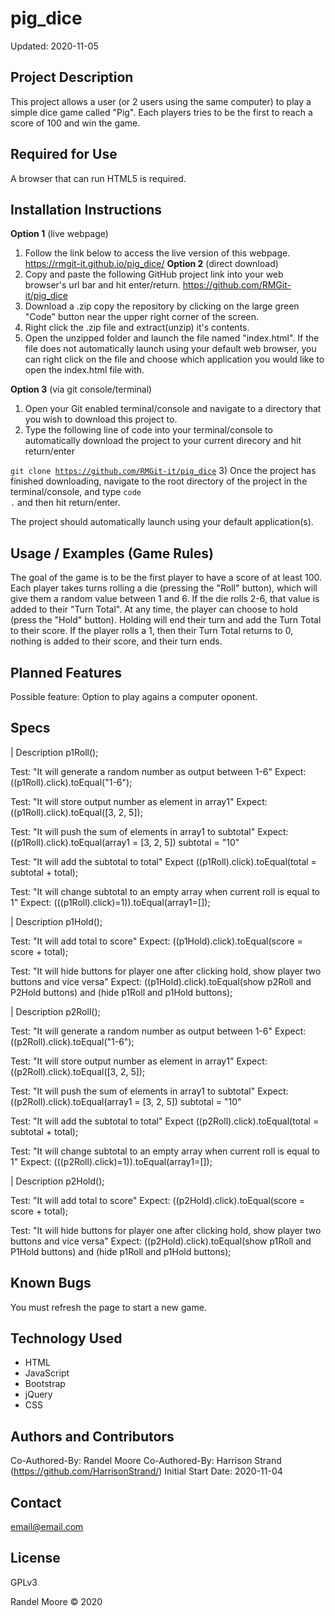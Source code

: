 # **pig_dice**
Updated: 2020-11-05
## **Project Description**
This project allows a user (or 2 users using the same computer) to play a simple dice game called "Pig".  Each players tries to be the first to reach a score of 100 and win the game.
## **Required for Use**
A browser that can run HTML5 is required.
## **Installation Instructions**
**Option 1** (live webpage)
1) Follow the link below to access the live version of this webpage.
https://rmgit-it.github.io/pig_dice/
**Option 2** (direct download)
1) Copy and paste the following GitHub project link into your web browser's url bar and hit enter/return. https://github.com/RMGit-it/pig_dice
2) Download a .zip copy the repository by clicking on the large green "Code" button near the upper right corner of the screen.
3) Right click the .zip file and extract(unzip) it's contents.
4) Open the unzipped folder and launch the file named "index.html".  If the file does not automatically launch using your default web browser, you can right click on the file and choose which application you would like to open the index.html file with.

**Option 3** (via git console/terminal)
1) Open your Git enabled terminal/console and navigate to a directory that you wish to download this project to.
2) Type the following line of code into your terminal/console to automatically download the project to your current direcory and hit return/enter

<code>git clone https://github.com/RMGit-it/pig_dice</code>
3) Once the project has finished downloading, navigate to the root directory of the project in the terminal/console, and type <code>code .</code> and then hit return/enter.

The project should automatically launch using your default application(s).
## **Usage / Examples (Game Rules)**
The goal of the game is to be the first player to have a score of at least 100.  Each player takes turns rolling a die (pressing the "Roll" button), which will give them a random value between 1 and 6.  If the die rolls 2-6, that value is added to their "Turn Total".  At any time, the player can choose to hold (press the "Hold" button).  Holding will end their turn and add the Turn Total to their score. If the player rolls a 1, then their Turn Total returns to 0, nothing is added to their score, and their turn ends.
## **Planned Features**
Possible feature: Option to play agains a computer oponent.
## **Specs**
| Description p1Roll();

Test: "It will generate a random number as output between 1-6"
Expect: ((p1Roll).click).toEqual("1-6");

Test: "It will store output number as element in array1"
Expect: ((p1Roll).click).toEqual([3, 2, 5]);

Test: "It will push the sum of elements in array1 to subtotal"
Expect: ((p1Roll).click).toEqual(array1 = [3, 2, 5]) subtotal = "10"

Test: "It will add the subtotal to total"
Expect ((p1Roll).click).toEqual(total = subtotal + total);

Test: "It will change subtotal to an empty array when current roll is equal to 1"
Expect: (((p1Roll).click)=1)).toEqual(array1=[]);

| Description p1Hold();

Test: "It will add total to score"
Expect: ((p1Hold).click).toEqual(score = score + total);

Test: "It will hide buttons for player one after clicking hold, show player two buttons and vice versa"
Expect: ((p1Hold).click).toEqual(show p2Roll and P2Hold buttons) and (hide p1Roll and p1Hold buttons);

| Description p2Roll();

Test: "It will generate a random number as output between 1-6"
Expect: ((p2Roll).click).toEqual("1-6");

Test: "It will store output number as element in array1"
Expect: ((p2Roll).click).toEqual([3, 2, 5]);

Test: "It will push the sum of elements in array1 to subtotal"
Expect: ((p2Roll).click).toEqual(array1 = [3, 2, 5]) subtotal = "10"

Test: "It will add the subtotal to total"
Expect ((p2Roll).click).toEqual(total = subtotal + total);

Test: "It will change subtotal to an empty array when current roll is equal to 1"
Expect: (((p2Roll).click)=1)).toEqual(array1=[]);

| Description p2Hold();

Test: "It will add total to score"
Expect: ((p2Hold).click).toEqual(score = score + total);

Test: "It will hide buttons for player one after clicking hold, show player two buttons and vice versa"
Expect: ((p2Hold).click).toEqual(show p1Roll and P1Hold buttons) and (hide p1Roll and p1Hold buttons);

## **Known Bugs**
You must refresh the page to start a new game.
## **Technology Used**
* HTML
* JavaScript
* Bootstrap
* jQuery
* CSS
## **Authors and Contributors**
Co-Authored-By: Randel Moore
Co-Authored-By: Harrison Strand (https://github.com/HarrisonStrand/)
Initial Start Date: 2020-11-04
## **Contact**
email@email.com
## **License**

GPLv3

Randel Moore © 2020
